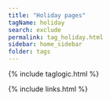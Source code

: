 ```yaml
---
title: "Holiday pages"
tagName: holiday
search: exclude
permalink: tag_holiday.html
sidebar: home_sidebar
folder: tags
---
```

{% include taglogic.html %}

{% include links.html %}
